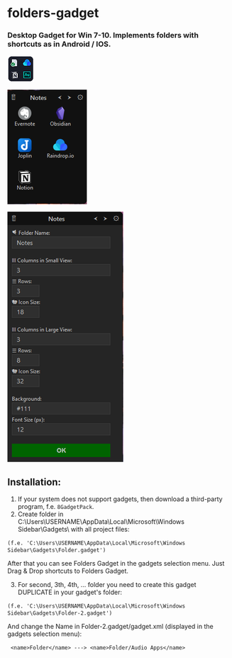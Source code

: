 # folders-gadget
### Desktop Gadget for Win 7-10. Implements folders with shortcuts as in Android / IOS.

![alt text](https://github.com/IgChi/folders-gadget/blob/main/images/icon.png)

![alt text](https://github.com/IgChi/folders-gadget/blob/main/images/preview-1.png)

![alt text](https://github.com/IgChi/folders-gadget/blob/main/images/preview-2.png)

## Installation:
1. If your system does not support gadgets, then download a third-party program, f.e. `8GadgetPack`.
2. Create folder in C:\Users\USERNAME\AppData\Local\Microsoft\Windows Sidebar\Gadgets\ with all project files:
```
(f.e. 'C:\Users\USERNAME\AppData\Local\Microsoft\Windows Sidebar\Gadgets\Folder.gadget')
```
After that you can see Folders Gadget in the gadgets selection menu. Just Drag & Drop shortcuts to Folders Gadget.

3. For second, 3th, 4th, ... folder you need to create this gadget DUPLICATE in your gadget's folder:
```
(f.e. 'C:\Users\USERNAME\AppData\Local\Microsoft\Windows Sidebar\Gadgets\Folder-2.gadget')
```
And change the Name in Folder-2.gadget/gadget.xml (displayed in the gadgets selection menu):
```
 <name>Folder</name> ---> <name>Folder/Audio Apps</name>
```
